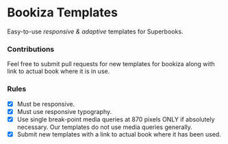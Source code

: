 # Bookiza Templates

Easy-to-use *responsive & adaptive* templates for Superbooks. 

### Contributions

Feel free to submit pull requests for new templates for bookiza along with link to actual book where it is in use. 

### Rules
* [x] Must be responsive. 
* [x] Must use responsive typography.
* [x] Use single break-point media queries at 870 pixels ONLY if absolutely necessary. Our templates do not use media queries generally.
* [x] Submit new templates with a link to actual book where it has been used.